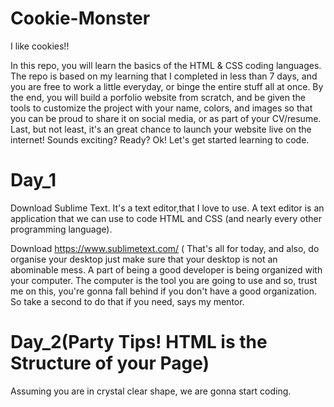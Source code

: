 # Cookie-Monster
I like cookies!!

In this repo, you will learn the basics of the HTML & CSS coding languages. The repo is based on my learning that I completed in less than 7 days, and you are free to work a little everyday, or binge the entire stuff all at once. By the end, you will build a porfolio website from scratch, and be given the tools to customize the project with your name, colors, and images so that you can be proud to share it on social media, or as part of your CV/resume. Last, but not least, it's an great chance to launch your website live on the internet! Sounds exciting? Ready? Ok! Let's get started learning to code.
# Day_1
Download Sublime Text. It's a text editor,that I love to use. A text editor is an application that we can use to code HTML and CSS (and nearly every other programming language).

Download
https://www.sublimetext.com/
( That's all for today, and also, do organise your desktop<just spend the day_1 in it> just make sure that your desktop is not an abominable mess. A part of being a good developer
is being organized with your computer. The computer is the tool you are going to use and so, trust me on this, you're gonna fall behind if you don't have a good organization. So take a second to do that if you need, says my mentor.
# Day_2(Party Tips! HTML is the Structure of your Page)
Assuming you are in crystal clear shape, we are gonna start coding. 


